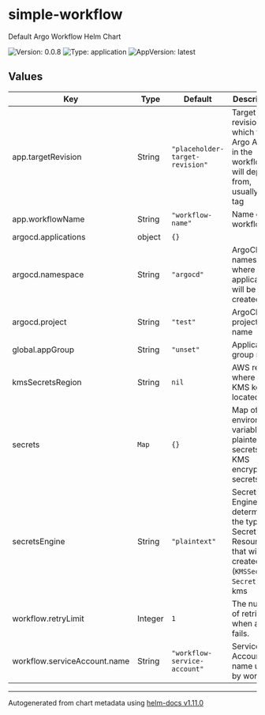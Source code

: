 # simple-workflow

Default Argo Workflow Helm Chart

![Version: 0.0.8](https://img.shields.io/badge/Version-0.0.8-informational?style=flat-square) ![Type: application](https://img.shields.io/badge/Type-application-informational?style=flat-square) ![AppVersion: latest](https://img.shields.io/badge/AppVersion-latest-informational?style=flat-square)

## Values

| Key | Type | Default | Description |
|-----|------|---------|-------------|
| app.targetRevision | String | `"placeholder-target-revision"` | Target revision which the Argo Apps in the workflow will deploy from, usually a Git tag |
| app.workflowName | String | `"workflow-name"` | Name of the workflow |
| argocd.applications | object | `{}` |  |
| argocd.namespace | String | `"argocd"` | ArgoCD namespace where all applications will be created |
| argocd.project | String | `"test"` | ArgoCD project name |
| global.appGroup | String | `"unset"` | Application group name |
| kmsSecretsRegion | String | `nil` | AWS region where the KMS key is located |
| secrets | `Map` | `{}` | Map of environment variables to plaintext secrets or KMS encrypted secrets. |
| secretsEngine | String | `"plaintext"` | Secrets Engine determines the type of Secret Resource that will be created (`KMSSecret`, `Secret`). kms || plaintext are possible values. |
| workflow.retryLimit | Integer | `1` | The number of retries when a step fails. |
| workflow.serviceAccount.name | String | `"workflow-service-account"` | Service Account name used by workflow |

----------------------------------------------
Autogenerated from chart metadata using [helm-docs v1.11.0](https://github.com/norwoodj/helm-docs/releases/v1.11.0)
